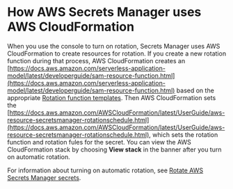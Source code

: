 # How AWS Secrets Manager uses AWS CloudFormation<a name="how-asm-uses-cfn"></a>

When you use the console to turn on rotation, Secrets Manager uses AWS CloudFormation to create resources for rotation\. If you create a new rotation function during that process, AWS CloudFormation creates an [https://docs.aws.amazon.com/serverless-application-model/latest/developerguide/sam-resource-function.html](https://docs.aws.amazon.com/serverless-application-model/latest/developerguide/sam-resource-function.html) based on the appropriate [Rotation function templates](reference_available-rotation-templates.md)\. Then AWS CloudFormation sets the [https://docs.aws.amazon.com/AWSCloudFormation/latest/UserGuide/aws-resource-secretsmanager-rotationschedule.html](https://docs.aws.amazon.com/AWSCloudFormation/latest/UserGuide/aws-resource-secretsmanager-rotationschedule.html), which sets the rotation function and rotation fules for the secret\. You can view the AWS CloudFormation stack by choosing **View stack** in the banner after you turn on automatic rotation\.

For information about turning on automatic rotation, see [Rotate AWS Secrets Manager secrets](rotating-secrets.md)\.